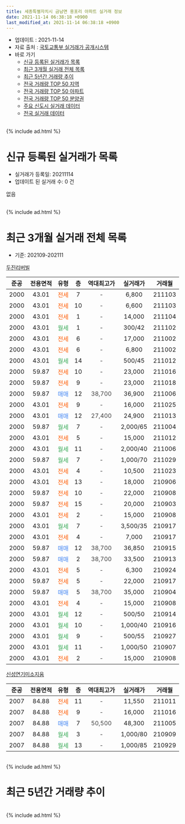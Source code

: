 ```yaml
---
title: 세종특별자치시 금남면 용포리 아파트 실거래 정보
date: 2021-11-14 06:38:18 +0900
last_modified_at: 2021-11-14 06:38:18 +0900
---
```


* 업데이트 : 2021-11-14
* 자료 출처 : [국토교통부 실거래가 공개시스템](http://rt.molit.go.kr)
* 바로 가기
    * [신규 등록된 실거래가 목록](#신규-등록된-실거래가-목록)
    * [최근 3개월 실거래 전체 목록](#최근-3개월-실거래-전체-목록)
    * [최근 5년간 거래량 추이](#최근-5년간-거래량-추이)
    * [전국 거래량 TOP 50 지역](https://inasie.github.io/apt-trade-info/최근-3개월-전국에서-가장-거래가-많이-발생한-지역)
    * [전국 거래량 TOP 50 아파트](https://inasie.github.io/apt-trade-info/최근-3개월-전국에서-가장-거래가-많이-발생한-아파트)
    * [전국 거래량 TOP 50 분양권](https://inasie.github.io/apt-trade-info/최근-3개월-전국에서-가장-거래가-많이-발생한-분양권)
    * [주요 신도시 실거래 데이터](https://inasie.github.io/apt-trade-info/주요-신도시)
    * [전국 실거래 데이터](https://inasie.github.io/apt-trade-info/전국)
<br>
{% include ad.html %}
<br>

# 신규 등록된 실거래가 목록
* 실거래가 등록일: 20211114
* 업데이트 된 실거래 수: 0 건

없음

<br>
{% include ad.html %}
<br>

# 최근 3개월 실거래 전체 목록
* 기준: 202109-202111


[두진리버빌](https://search.naver.com/search.naver?query=%EC%84%B8%EC%A2%85%ED%8A%B9%EB%B3%84%EC%9E%90%EC%B9%98%EC%8B%9C+%EA%B8%88%EB%82%A8%EB%A9%B4+%EC%9A%A9%ED%8F%AC%EB%A6%AC+%EB%91%90%EC%A7%84%EB%A6%AC%EB%B2%84%EB%B9%8C)

|준공|전용면적|유형|층|역대최고가|실거래가|거래월|
|:---:|:---:|:---:|:---:|:---:|:---:|:---:|
|2000|43.01|<span style="color:#ff5a00">전세</span>|7|<span style="color:#444444">-</span>|6,800|211103|
|2000|43.01|<span style="color:#ff5a00">전세</span>|10|<span style="color:#444444">-</span>|6,600|211103|
|2000|43.01|<span style="color:#ff5a00">전세</span>|1|<span style="color:#444444">-</span>|14,000|211104|
|2000|43.01|<span style="color:#34a853">월세</span>|1|<span style="color:#444444">-</span>|300/42|211102|
|2000|43.01|<span style="color:#ff5a00">전세</span>|6|<span style="color:#444444">-</span>|17,000|211002|
|2000|43.01|<span style="color:#ff5a00">전세</span>|6|<span style="color:#444444">-</span>|6,800|211002|
|2000|43.01|<span style="color:#34a853">월세</span>|14|<span style="color:#444444">-</span>|500/45|211012|
|2000|59.87|<span style="color:#ff5a00">전세</span>|10|<span style="color:#444444">-</span>|23,000|211016|
|2000|59.87|<span style="color:#ff5a00">전세</span>|9|<span style="color:#444444">-</span>|23,000|211018|
|2000|59.87|<span style="color:#4285f3">매매</span>|12|<span style="color:#444444">38,700</span>|36,900|211006|
|2000|43.01|<span style="color:#ff5a00">전세</span>|9|<span style="color:#444444">-</span>|16,000|211025|
|2000|43.01|<span style="color:#4285f3">매매</span>|12|<span style="color:#444444">27,400</span>|24,900|211013|
|2000|59.87|<span style="color:#34a853">월세</span>|7|<span style="color:#444444">-</span>|2,000/65|211004|
|2000|43.01|<span style="color:#ff5a00">전세</span>|5|<span style="color:#444444">-</span>|15,000|211012|
|2000|43.01|<span style="color:#34a853">월세</span>|11|<span style="color:#444444">-</span>|2,000/40|211006|
|2000|59.87|<span style="color:#34a853">월세</span>|7|<span style="color:#444444">-</span>|1,000/70|211029|
|2000|43.01|<span style="color:#ff5a00">전세</span>|4|<span style="color:#444444">-</span>|10,500|211023|
|2000|43.01|<span style="color:#ff5a00">전세</span>|13|<span style="color:#444444">-</span>|18,000|210906|
|2000|59.87|<span style="color:#ff5a00">전세</span>|10|<span style="color:#444444">-</span>|22,000|210908|
|2000|59.87|<span style="color:#ff5a00">전세</span>|15|<span style="color:#444444">-</span>|20,000|210903|
|2000|43.01|<span style="color:#ff5a00">전세</span>|2|<span style="color:#444444">-</span>|15,000|210908|
|2000|43.01|<span style="color:#34a853">월세</span>|7|<span style="color:#444444">-</span>|3,500/35|210917|
|2000|43.01|<span style="color:#ff5a00">전세</span>|4|<span style="color:#444444">-</span>|7,000|210917|
|2000|59.87|<span style="color:#4285f3">매매</span>|12|<span style="color:#444444">38,700</span>|36,850|210915|
|2000|59.87|<span style="color:#4285f3">매매</span>|2|<span style="color:#444444">38,700</span>|33,500|210913|
|2000|43.01|<span style="color:#ff5a00">전세</span>|5|<span style="color:#444444">-</span>|6,300|210924|
|2000|59.87|<span style="color:#ff5a00">전세</span>|5|<span style="color:#444444">-</span>|22,000|210917|
|2000|59.87|<span style="color:#4285f3">매매</span>|5|<span style="color:#444444">38,700</span>|35,000|210904|
|2000|43.01|<span style="color:#ff5a00">전세</span>|4|<span style="color:#444444">-</span>|15,000|210908|
|2000|43.01|<span style="color:#34a853">월세</span>|12|<span style="color:#444444">-</span>|500/50|210914|
|2000|43.01|<span style="color:#34a853">월세</span>|10|<span style="color:#444444">-</span>|1,000/40|210916|
|2000|43.01|<span style="color:#34a853">월세</span>|9|<span style="color:#444444">-</span>|500/55|210927|
|2000|43.01|<span style="color:#34a853">월세</span>|11|<span style="color:#444444">-</span>|1,000/50|210907|
|2000|43.01|<span style="color:#ff5a00">전세</span>|2|<span style="color:#444444">-</span>|15,000|210908|

[신성연기미소지움](https://search.naver.com/search.naver?query=%EC%84%B8%EC%A2%85%ED%8A%B9%EB%B3%84%EC%9E%90%EC%B9%98%EC%8B%9C+%EA%B8%88%EB%82%A8%EB%A9%B4+%EC%9A%A9%ED%8F%AC%EB%A6%AC+%EC%8B%A0%EC%84%B1%EC%97%B0%EA%B8%B0%EB%AF%B8%EC%86%8C%EC%A7%80%EC%9B%80)

|준공|전용면적|유형|층|역대최고가|실거래가|거래월|
|:---:|:---:|:---:|:---:|:---:|:---:|:---:|
|2007|84.88|<span style="color:#ff5a00">전세</span>|11|<span style="color:#444444">-</span>|11,550|211011|
|2007|84.88|<span style="color:#ff5a00">전세</span>|9|<span style="color:#444444">-</span>|16,000|211016|
|2007|84.88|<span style="color:#4285f3">매매</span>|7|<span style="color:#444444">50,500</span>|48,300|211005|
|2007|84.88|<span style="color:#34a853">월세</span>|3|<span style="color:#444444">-</span>|1,000/80|210909|
|2007|84.88|<span style="color:#34a853">월세</span>|13|<span style="color:#444444">-</span>|1,000/85|210929|


<br>
{% include ad.html %}
<br>

# 최근 5년간 거래량 추이


<div style="width:100%;">
    <canvas id="deal_progress" height="200"></canvas>
</div>

<script>
new Chart(document.getElementById("deal_progress"), {
    type: 'line',
    data: {
        labels: ['201611','201612','201701','201702','201703','201704','201705','201706','201707','201708','201709','201710','201711','201712','201801','201802','201803','201804','201805','201806','201807','201808','201809','201810','201811','201812','201901','201902','201903','201904','201905','201906','201907','201908','201909','201910','201911','201912','202001','202002','202003','202004','202005','202006','202007','202008','202009','202010','202011','202012','202101','202102','202103','202104','202105','202106','202107','202108','202109','202110','202111'],
        datasets: [{
            label: '매매',
            pointRadius: 1,
            data: [13, 8, 8, 17, 14, 15, 15, 11, 13, 6, 13, 8, 11, 11, 12, 12, 12, 13, 12, 9, 3, 4, 12, 11, 7, 7, 8, 6, 10, 12, 11, 6, 6, 11, 5, 11, 20, 23, 16, 22, 16, 12, 20, 30, 23, 18, 15, 5, 7, 13, 5, 3, 3, 8, 8, 2, 0, 1, 3, 3, 0],
            borderColor: "rgba(255, 201, 14, 1)",
            backgroundColor: "rgba(255, 201, 14, 0.5)",
            fill: false,
            lineTension: 0
        },{
            label: '전월세',
            pointRadius: 1,
            data: [8, 5, 7, 12, 9, 9, 4, 4, 8, 9, 9, 3, 4, 5, 4, 4, 9, 8, 4, 5, 9, 3, 8, 6, 5, 9, 12, 9, 8, 6, 6, 4, 6, 6, 5, 11, 6, 5, 6, 5, 12, 6, 13, 13, 16, 12, 7, 21, 14, 17, 8, 8, 9, 16, 13, 9, 20, 19, 16, 13, 4],
            borderColor: "rgba(0, 141, 185, 1)",
            backgroundColor: "rgba(0, 141, 185, 0.5)",
            fill: false,
            lineTension: 0
        }
        ]
    },
    options: {
        responsive: true,
        title: {
            display: false
        },
        tooltips: {
            mode: 'index',
            intersect: false
        },
        hover: {
            mode: 'nearest',
            intersect: true
        },
        scales: {
            xAxes: [{
                display: true,
                scaleLabel: {
                    display: true,
                    labelString: '년/월'
                }
            }],
            yAxes: [{
                display: true,
                ticks: {
                    suggestedMin: 0,
                },
                scaleLabel: {
                    display: true,
                    labelString: '실거래 수'
                }
            }]
        }
    }
});

</script>


<br>
{% include ad.html %}
<br>

